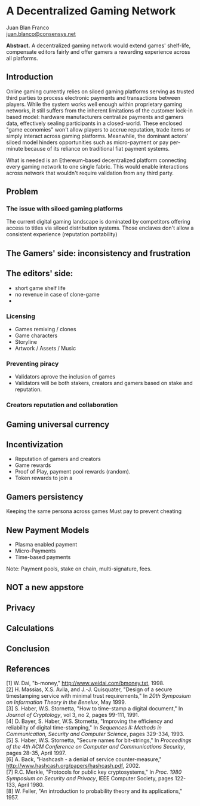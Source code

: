 # A Decentralized Gaming Network

Juan Blan Franco  
juan.blanco@consensys.net  

**Abstract.** A decentralized gaming network would extend games' shelf-life, compensate editors fairly and offer gamers a rewarding experience across all platforms.

## Introduction

Online gaming currently relies on siloed gaming platforms serving as trusted third parties to process electronic payments and transactions between players. While the system works well enough within proprietary gaming networks, it still suffers from the inherent limitations of the customer lock-in based model: hardware manufacturers centralize payments and gamers data, effectively sealing participants in a closed-world. These enclosed "game economies" won't allow players to accrue reputation, trade items or simply interact across gaming platforms. Meanwhile, the dominant actors' siloed model hinders opportunities such as micro-payment or pay per-minute because of its reliance on traditional fiat payment systems.

What is needed is an Ethereum-based decentralized platform connecting every gaming network to one single fabric. This would enable interactions across network that wouldn't require validation from any third party.

## Problem

### The issue with siloed gaming platforms
The current digital gaming landscape is dominated by competitors offering access to titles via siloed distribution systems. Those enclaves don't allow a consistent experience  (reputation portability)


## The Gamers' side: inconsistency and frustration


## The editors' side: 
- short game shelf life
- no revenue in case of clone-game
- 
### Licensing
- Games remixing / clones
- Game characters
- Storyline
- Artwork / Assets / Music

### Preventing piracy
- Validators aprove the inclusion of games
- Validators will be both stakers, creators and gamers based on stake and reputation.

### Creators reputation and collaboration

## Gaming universal currency

## Incentivization
+ Reputation of gamers and creators
+ Game rewards
+ Proof of Play, payment pool rewards (random).
+ Token rewards to join a 
## Gamers persistency
Keeping the same persona across games
Must pay to prevent cheating

## New Payment Models
- Plasma enabled payment
- Micro-Payments
- Time-based payments

Note: Payment pools, stake on chain, multi-signature, fees. 


## NOT a new appstore

## 


## Privacy


## Calculations



## Conclusion


## References
[1] W. Dai, "b-money," http://www.weidai.com/bmoney.txt, 1998.  
[2] H. Massias, X.S. Avila, and J.-J. Quisquater, "Design of a secure timestamping service with minimal trust requirements," In *20th Symposium on Information Theory in the Benelux*, May 1999.  
[3] S. Haber, W.S. Stornetta, "How to time-stamp a digital document," In *Journal of Cryptology*, vol 3, no 2, pages 99-111, 1991.  
[4] D. Bayer, S. Haber, W.S. Stornetta, "Improving the efficiency and reliability of digital time-stamping," In *Sequences II: Methods in Communication, Security and Computer Science*, pages 329-334, 1993.  
[5] S. Haber, W.S. Stornetta, "Secure names for bit-strings," In *Proceedings of the 4th ACM Conference on Computer and Communications Security*, pages 28-35, April 1997.  
[6] A. Back, "Hashcash - a denial of service counter-measure,"  
http://www.hashcash.org/papers/hashcash.pdf, 2002.  
[7] R.C. Merkle, "Protocols for public key cryptosystems," In *Proc. 1980 Symposium on Security and Privacy*, IEEE Computer Society, pages 122-133, April 1980.  
[8] W. Feller, "An introduction to probability theory and its applications," 1957.
